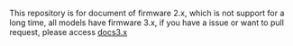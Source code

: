 This repository is for document of firmware 2.x, which is not support for a long time, all models have firmware 3.x, if you have a issue or want to pull request, please access [docs3.x](https://github.com/gl-inet/docs3.x/)
